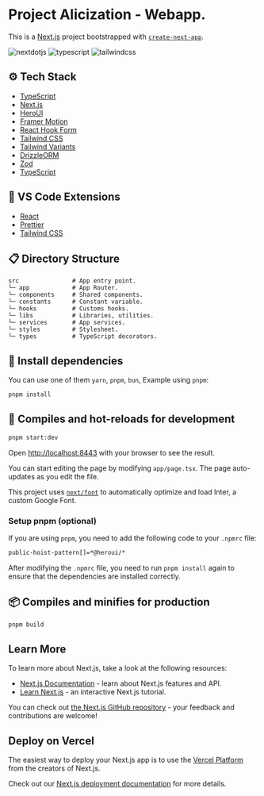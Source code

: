 # Project Alicization - Webapp.

This is a [Next.js](https://nextjs.org/) project bootstrapped with [`create-next-app`](https://github.com/vercel/next.js/tree/canary/packages/create-next-app).

<img src="https://img.shields.io/badge/-Next_JS-black?style=for-the-badge&logoColor=white&logo=nextdotjs&color=000000" alt="nextdotjs" />
<img src="https://img.shields.io/badge/-TypeScript-black?style=for-the-badge&logoColor=white&logo=typescript&color=3178C6" alt="typescript" />
<img src="https://img.shields.io/badge/-Tailwind_CSS-black?style=for-the-badge&logoColor=white&logo=tailwindcss&color=06B6D4" alt="tailwindcss" />

## ⚙️ Tech Stack

- [TypeScript](https://www.typescriptlang.org)
- [Next.js](https://nextjs.org/docs/getting-started)
- [HeroUI](https://www.heroui.com)
- [Framer Motion](https://www.framer.com/motion)
- [React Hook Form](https://www.react-hook-form.com)
- [Tailwind CSS](https://tailwindcss.com)
- [Tailwind Variants](https://tailwind-variants.org)
- [DrizzleORM](https://orm.drizzle.team/docs)
- [Zod](https://zod.dev)
- [TypeScript](https://www.typescriptlang.org)

## 🧩 VS Code Extensions

- [React](https://marketplace.visualstudio.com/items?itemName=dsznajder.es7-react-js-snippets)
- [Prettier](https://marketplace.visualstudio.com/items?itemName=esbenp.prettier-vscode)
- [Tailwind CSS](https://marketplace.visualstudio.com/items?itemName=bradlc.vscode-tailwindcss)

## 📋 Directory Structure

```
src               # App entry point.
└─ app            # App Router.
└─ components     # Shared components.
└─ constants      # Constant variable.
└─ hooks          # Customs hooks.
└─ libs           # Libraries, utilities.
└─ services       # App services.
└─ styles         # Stylesheet.
└─ types          # TypeScript decorators.
```

## 💽 Install dependencies

You can use one of them `yarn`, `pnpm`, `bun`, Example using `pnpm`:

```bash
pnpm install
```

## 🚀 Compiles and hot-reloads for development

```bash
pnpm start:dev
```

Open [http://localhost:8443](http://localhost:8443) with your browser to see the result.

You can start editing the page by modifying `app/page.tsx`. The page auto-updates as you edit the file.

This project uses [`next/font`](https://nextjs.org/docs/basic-features/font-optimization) to automatically optimize and load Inter, a custom Google Font.

### Setup pnpm (optional)

If you are using `pnpm`, you need to add the following code to your `.npmrc` file:

```bash
public-hoist-pattern[]=*@heroui/*
```

After modifying the `.npmrc` file, you need to run `pnpm install` again to ensure that the dependencies are installed correctly.

## 📦 Compiles and minifies for production

```bash
pnpm build
```

## Learn More

To learn more about Next.js, take a look at the following resources:

- [Next.js Documentation](https://nextjs.org/docs) - learn about Next.js features and API.
- [Learn Next.js](https://nextjs.org/learn) - an interactive Next.js tutorial.

You can check out [the Next.js GitHub repository](https://github.com/vercel/next.js/) - your feedback and contributions are welcome!

## Deploy on Vercel

The easiest way to deploy your Next.js app is to use the [Vercel Platform](https://vercel.com/new?utm_medium=default-template&filter=next.js&utm_source=create-next-app&utm_campaign=create-next-app-readme) from the creators of Next.js.

Check out our [Next.js deployment documentation](https://nextjs.org/docs/deployment) for more details.
